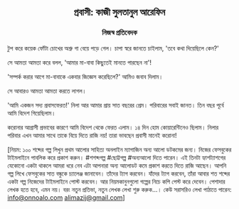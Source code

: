 <div align=center><h2 align=center>প্রবাসী: কাজী সুলতানুল আরেফিন</h4><h3 align=center>নিজস্ব প্রতিবেদক</h3>
</div>

টুপ করে কয়েক ফোঁটা চোখের অশ্রু গা বেয়ে পড়ে গেল। চাপা স্বরে জানতে চাইলাম, 'তবে কথা দিয়েছিলে কেন?'

সে আমতা আমতা করে বলল, 'আমার মা-বাবা কিছুতেই মানতে পারছেন না'!

'সম্পর্ক করার আগে মা-বাবাকে একবার জিজ্ঞেস করেছিলে?' আমিও জবাব দিলাম।

সে আবারও আমতা আমতা করতে লাগল।

'আমি একজন সদ্য প্রবাসফেরত!' নিলা আর আমার প্রায় সাত বছরের প্রেম। পরিবারের সবাই জানত। তিন বছর পূর্বে আমি বিদেশ গিয়েছিলাম।

করোনার আগ্রাসী প্রভাবের কারণে আমি বিদেশ থেকে ফেরত এলাম। ১৪ দিন হোম কোয়ারেন্টিনেও ছিলাম। নিলার পরিবার এখন আমার সাথে তাকে বিয়ে দিতে রাজি নয়! তারা ভাবছেন প্রবাসী মানেই করোনা!

[নিয়ম: ১০০ শব্দের গল্প লিখুন প্রথম আলোর সাহিত্য অনলাইন ম্যাগাজিন অন্য আলো ডটকমের জন্য। নিজের ফেসবুকের টাইমলাইনে পাবলিক করে প্রকাশ করুন। #শশব্দগল্প #ছোট্টগল্প #অন্যআলো দিতে পারেন। এই তিনটা হ্যাশট্যাশগের যেকোনো একটা থাকলে আমরা ধরে নেব এটা আপনারা অন্য আলোডট কমে প্রকাশ করতে দিতে রাজি আছেন। আপনি গল্প লিখে ফেসবুকের সাত বন্ধুকে চ্যালেঞ্জ জানাবেন। তাঁদের ট্যাগ করবেন। যাঁদের ট্যাগ করবেন, তাঁরা আবার শত শব্দের একটা গল্প নিজেদের টাইমলাইনে পোস্ট করবেন। আর নিয়মকানুনগুলো গল্পের নিচে কপি পেস্ট করে দেবেন। পেশাদার লেখক হতে হবে, এমন নয়। বরং নতুন প্রতিভা, নতুন লেখক লেখা শুরু করুক...। কেউ সরাসরিও লেখা পাঠাতে পারেন: info@onnoalo.com alimazij@gmail.com]

